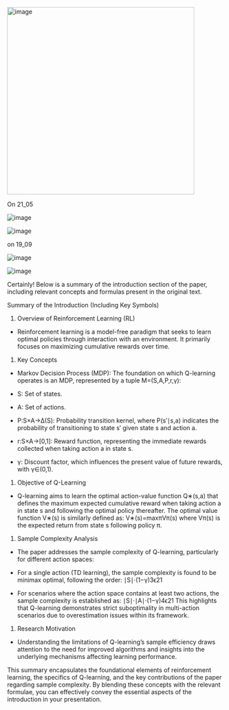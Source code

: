 <img width="435" alt="image" src="https://github.com/user-attachments/assets/965290ac-31c4-41b7-b859-a299e9351973" />


On 21_05 

![image](https://github.com/user-attachments/assets/7295fc5d-1f95-4ee7-be40-b6f5b5fad40d)


![image](https://github.com/user-attachments/assets/b41f352b-f8ed-40ca-89d0-5e8c08778f36)


on 19_09 

![image](https://github.com/user-attachments/assets/74d98ff8-a398-4a65-b39c-5c8a49fe20e6)


![image](https://github.com/user-attachments/assets/fe30ac96-9ef9-4ae2-bea2-c437395d99d2)



Certainly! Below is a summary of the introduction section of the paper, including relevant concepts and formulas present in the original text.

Summary of the Introduction (Including Key Symbols)

1. Overview of Reinforcement Learning (RL)

- Reinforcement learning is a model-free paradigm that seeks to learn optimal policies through interaction with an environment. It primarily focuses on maximizing cumulative rewards over time.

1. Key Concepts

- Markov Decision Process (MDP): The foundation on which Q-learning operates is an MDP, represented by a tuple M=(S,A,P,r,γ):

- S: Set of states.

- A: Set of actions.

- P:S×A→Δ(S): Probability transition kernel, where P(s′∣s,a) indicates the probability of transitioning to state s′ given state s and action a.

- r:S×A→[0,1]: Reward function, representing the immediate rewards collected when taking action a in state s.

- γ: Discount factor, which influences the present value of future rewards, with γ∈(0,1).

1. Objective of Q-Learning

- Q-learning aims to learn the optimal action-value function Q∗(s,a) that defines the maximum expected cumulative reward when taking action a in state s and following the optimal policy thereafter. The optimal value function V∗(s) is similarly defined as:
V∗(s)=maxπ​Vπ(s)
where Vπ(s) is the expected return from state s following policy π.

1. Sample Complexity Analysis

- The paper addresses the sample complexity of Q-learning, particularly for different action spaces:

- For a single action (TD learning), the sample complexity is found to be minimax optimal, following the order:
∣S∣⋅(1−γ)3ϵ21​

- For scenarios where the action space contains at least two actions, the sample complexity is established as:
∣S∣⋅∣A∣⋅(1−γ)4ϵ21​
This highlights that Q-learning demonstrates strict suboptimality in multi-action scenarios due to overestimation issues within its framework.

1. Research Motivation

- Understanding the limitations of Q-learning’s sample efficiency draws attention to the need for improved algorithms and insights into the underlying mechanisms affecting learning performance.

This summary encapsulates the foundational elements of reinforcement learning, the specifics of Q-learning, and the key contributions of the paper regarding sample complexity. By blending these concepts with the relevant formulae, you can effectively convey the essential aspects of the introduction in your presentation.
